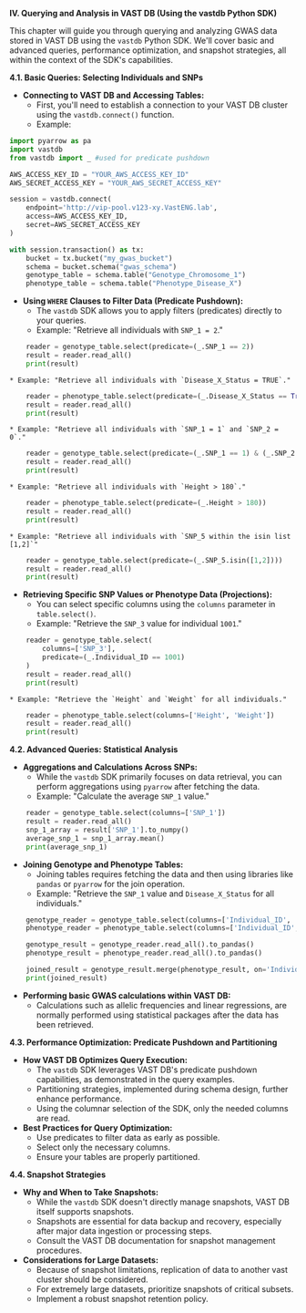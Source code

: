 **IV. Querying and Analysis in VAST DB (Using the vastdb Python SDK)**

This chapter will guide you through querying and analyzing GWAS data stored in VAST DB using the `vastdb` Python SDK. We'll cover basic and advanced queries, performance optimization, and snapshot strategies, all within the context of the SDK's capabilities.

**4.1. Basic Queries: Selecting Individuals and SNPs**

* **Connecting to VAST DB and Accessing Tables:**
    * First, you'll need to establish a connection to your VAST DB cluster using the `vastdb.connect()` function.
    * Example:

```python
import pyarrow as pa
import vastdb
from vastdb import _ #used for predicate pushdown

AWS_ACCESS_KEY_ID = "YOUR_AWS_ACCESS_KEY_ID"
AWS_SECRET_ACCESS_KEY = "YOUR_AWS_SECRET_ACCESS_KEY"

session = vastdb.connect(
    endpoint='http://vip-pool.v123-xy.VastENG.lab',
    access=AWS_ACCESS_KEY_ID,
    secret=AWS_SECRET_ACCESS_KEY
)

with session.transaction() as tx:
    bucket = tx.bucket("my_gwas_bucket")
    schema = bucket.schema("gwas_schema")
    genotype_table = schema.table("Genotype_Chromosome_1")
    phenotype_table = schema.table("Phenotype_Disease_X")
```

* **Using `WHERE` Clauses to Filter Data (Predicate Pushdown):**
    * The `vastdb` SDK allows you to apply filters (predicates) directly to your queries.
    * Example: "Retrieve all individuals with `SNP_1 = 2`."

```python
    reader = genotype_table.select(predicate=(_.SNP_1 == 2))
    result = reader.read_all()
    print(result)
```

    * Example: "Retrieve all individuals with `Disease_X_Status = TRUE`."

```python
    reader = phenotype_table.select(predicate=(_.Disease_X_Status == True))
    result = reader.read_all()
    print(result)
```

    * Example: "Retrieve all individuals with `SNP_1 = 1` and `SNP_2 = 0`."

```python
    reader = genotype_table.select(predicate=(_.SNP_1 == 1) & (_.SNP_2 == 0))
    result = reader.read_all()
    print(result)
```

    * Example: "Retrieve all individuals with `Height > 180`."

```python
    reader = phenotype_table.select(predicate=(_.Height > 180))
    result = reader.read_all()
    print(result)
```

    * Example: "Retrieve all individuals with `SNP_5 within the isin list [1,2]`"

```python
    reader = genotype_table.select(predicate=(_.SNP_5.isin([1,2])))
    result = reader.read_all()
    print(result)
```

* **Retrieving Specific SNP Values or Phenotype Data (Projections):**
    * You can select specific columns using the `columns` parameter in `table.select()`.
    * Example: "Retrieve the `SNP_3` value for individual `1001`."

```python
    reader = genotype_table.select(
        columns=['SNP_3'],
        predicate=(_.Individual_ID == 1001)
    )
    result = reader.read_all()
    print(result)
```

    * Example: "Retrieve the `Height` and `Weight` for all individuals."

```python
    reader = phenotype_table.select(columns=['Height', 'Weight'])
    result = reader.read_all()
    print(result)
```

**4.2. Advanced Queries: Statistical Analysis**

* **Aggregations and Calculations Across SNPs:**
    * While the `vastdb` SDK primarily focuses on data retrieval, you can perform aggregations using `pyarrow` after fetching the data.
    * Example: "Calculate the average `SNP_1` value."

```python
    reader = genotype_table.select(columns=['SNP_1'])
    result = reader.read_all()
    snp_1_array = result['SNP_1'].to_numpy()
    average_snp_1 = snp_1_array.mean()
    print(average_snp_1)
```

* **Joining Genotype and Phenotype Tables:**
    * Joining tables requires fetching the data and then using libraries like `pandas` or `pyarrow` for the join operation.
    * Example: "Retrieve the `SNP_1` value and `Disease_X_Status` for all individuals."

```python
    genotype_reader = genotype_table.select(columns=['Individual_ID', 'SNP_1'])
    phenotype_reader = phenotype_table.select(columns=['Individual_ID', 'Disease_X_Status'])

    genotype_result = genotype_reader.read_all().to_pandas()
    phenotype_result = phenotype_reader.read_all().to_pandas()

    joined_result = genotype_result.merge(phenotype_result, on='Individual_ID')
    print(joined_result)
```

* **Performing basic GWAS calculations within VAST DB:**
    * Calculations such as allelic frequencies and linear regressions, are normally performed using statistical packages after the data has been retrieved.

**4.3. Performance Optimization: Predicate Pushdown and Partitioning**

* **How VAST DB Optimizes Query Execution:**
    * The `vastdb` SDK leverages VAST DB's predicate pushdown capabilities, as demonstrated in the query examples.
    * Partitioning strategies, implemented during schema design, further enhance performance.
    * Using the columnar selection of the SDK, only the needed columns are read.
* **Best Practices for Query Optimization:**
    * Use predicates to filter data as early as possible.
    * Select only the necessary columns.
    * Ensure your tables are properly partitioned.

**4.4. Snapshot Strategies**

* **Why and When to Take Snapshots:**
    * While the `vastdb` SDK doesn't directly manage snapshots, VAST DB itself supports snapshots.
    * Snapshots are essential for data backup and recovery, especially after major data ingestion or processing steps.
    * Consult the VAST DB documentation for snapshot management procedures.
* **Considerations for Large Datasets:**
    * Because of snapshot limitations, replication of data to another vast cluster should be considered.
    * For extremely large datasets, prioritize snapshots of critical subsets.
    * Implement a robust snapshot retention policy.
